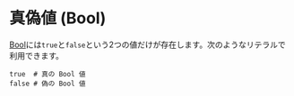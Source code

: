 # 真偽値 (Bool)

[Bool](https://crystal-lang.org/api/Bool.html)には`true`と`false`という2つの値だけが存在します。次のようなリテラルで利用できます。

```crystal
true  # 真の Bool 値
false # 偽の Bool 値
```
